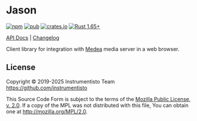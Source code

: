Jason
=====

[![npm](https://img.shields.io/npm/v/medea-jason "npm")](https://www.npmjs.com/package/medea-jason)
[![pub](https://img.shields.io/pub/v/medea_jason "pub")](https://pub.dev/packages/medea_jason)
[![crates.io](https://img.shields.io/crates/v/medea-jason "crates.io")](https://crates.io/crates/medea-jason)
[![Rust 1.65+](https://img.shields.io/badge/rustc-1.65+-lightgray.svg "Rust 1.65+")](https://blog.rust-lang.org/2022/11/03/Rust-1.65.0.html)

[API Docs](https://docs.rs/medea-jason) |
[Changelog](https://github.com/instrumentisto/medea-jason/blob/master/CHANGELOG.md)

Client library for integration with [Medea] media server in a web browser.




## License

Copyright © 2019-2025  Instrumentisto Team <https://github.com/instrumentisto>

This Source Code Form is subject to the terms of the [Mozilla Public License, v. 2.0](https://github.com/instrumentisto/medea-jason/blob/master/LICENSE.md). If a copy of the MPL was not distributed with this file, You can obtain one at <http://mozilla.org/MPL/2.0>.




[Medea]: https://github.com/instrumentisto/medea
